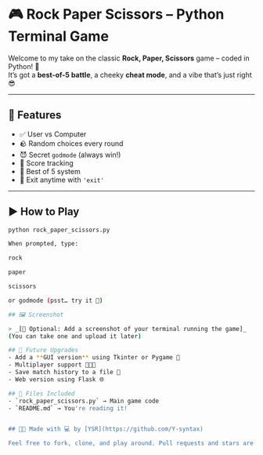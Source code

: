 # 🎮 Rock Paper Scissors – Python Terminal Game

Welcome to my take on the classic **Rock, Paper, Scissors** game – coded in Python! 🐍  
It’s got a **best-of-5 battle**, a cheeky **cheat mode**, and a vibe that’s just right 😎

---

## 🧠 Features
- ✅ User vs Computer
- 🪨 Random choices every round
- 😈 Secret `godmode` (always win!)
- 🧮 Score tracking
- 🏁 Best of 5 system
- 🚪 Exit anytime with `'exit'`

---

## ▶️ How to Play

```bash
python rock_paper_scissors.py

When prompted, type:

rock

paper

scissors

or godmode (psst… try it 👀)

## 🖼️ Screenshot

> _[📸 Optional: Add a screenshot of your terminal running the game]_  
(You can take one and upload it later)

## 🚀 Future Upgrades
- Add a **GUI version** using Tkinter or Pygame 🎨
- Multiplayer support 🧑‍🤝‍🧑
- Save match history to a file 📁
- Web version using Flask 🌐

## 📁 Files Included
- `rock_paper_scissors.py` → Main game code
- `README.md` → You're reading it!


## 👨‍💻 Made with 💻 by [YSR](https://github.com/Y-syntax)

Feel free to fork, clone, and play around. Pull requests and stars are always welcome ⭐


